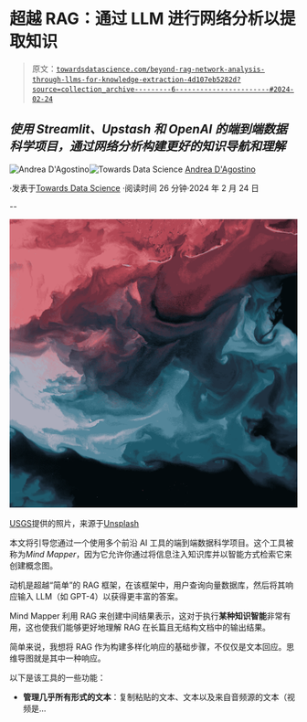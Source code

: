 # 超越 RAG：通过 LLM 进行网络分析以提取知识

> 原文：[`towardsdatascience.com/beyond-rag-network-analysis-through-llms-for-knowledge-extraction-4d107eb5282d?source=collection_archive---------6-----------------------#2024-02-24`](https://towardsdatascience.com/beyond-rag-network-analysis-through-llms-for-knowledge-extraction-4d107eb5282d?source=collection_archive---------6-----------------------#2024-02-24)

## *使用 Streamlit、Upstash 和 OpenAI 的端到端数据科学项目，通过网络分析构建更好的知识导航和理解*

[](https://medium.com/@theDrewDag?source=post_page---byline--4d107eb5282d--------------------------------)![Andrea D'Agostino](https://medium.com/@theDrewDag?source=post_page---byline--4d107eb5282d--------------------------------)[](https://towardsdatascience.com/?source=post_page---byline--4d107eb5282d--------------------------------)![Towards Data Science](https://towardsdatascience.com/?source=post_page---byline--4d107eb5282d--------------------------------) [Andrea D'Agostino](https://medium.com/@theDrewDag?source=post_page---byline--4d107eb5282d--------------------------------)

·发表于[Towards Data Science](https://towardsdatascience.com/?source=post_page---byline--4d107eb5282d--------------------------------) ·阅读时间 26 分钟·2024 年 2 月 24 日

--

![](img/358d064472f4b857338b33cc49a3a91f.png)

[USGS](https://unsplash.com/@usgs?utm_source=medium&utm_medium=referral)提供的照片，来源于[Unsplash](https://unsplash.com/?utm_source=medium&utm_medium=referral)

本文将引导您通过一个使用多个前沿 AI 工具的端到端数据科学项目。这个工具被称为*Mind Mapper*，因为它允许你通过将信息注入知识库并以智能方式检索它来创建概念图。

动机是超越“简单”的 RAG 框架，在该框架中，用户查询向量数据库，然后将其响应输入 LLM（如 GPT-4）以获得更丰富的答案。

Mind Mapper 利用 RAG 来创建中间结果表示，这对于执行**某种知识智能**非常有用，这也使我们能够更好地理解 RAG 在长篇且无结构文档中的输出结果。

简单来说，我想将 RAG 作为构建多样化响应的基础步骤，不仅仅是文本回应。思维导图就是其中一种响应。

以下是该工具的一些功能：

+   **管理几乎所有形式的文本**：复制粘贴的文本、文本以及来自音频源的文本（视频是...
